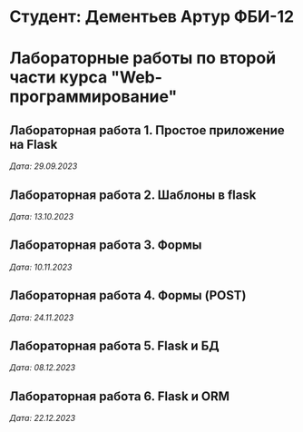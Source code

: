 # Студент: Дементьев Артур ФБИ-12

# Лабораторные работы по второй части курса "Web-программирование"

## Лабораторная работа 1. Простое приложение на Flask

*Дата: 29.09.2023*

## Лабораторная работа 2. Шаблоны в flask

*Дата: 13.10.2023*

## Лабораторная работа 3. Формы

*Дата: 10.11.2023*

## Лабораторная работа 4. Формы (POST)

*Дата: 24.11.2023*

## Лабораторная работа 5. Flask и БД

*Дата: 08.12.2023*

## Лабораторная работа 6. Flask и ORM

*Дата: 22.12.2023*
